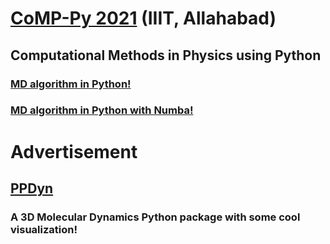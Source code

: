 # [CoMP-Py 2021](https://comppy.iiita.ac.in/) (IIIT, Allahabad)
## Computational Methods in Physics using Python

### [MD algorithm in Python!](verlet.md)

### [MD algorithm in Python with Numba!](verlet_numba.md)

# Advertisement

## [PPDyn](https://pypi.org/project/PPDyn/)

### A 3D Molecular Dynamics Python package with some cool visualization!
